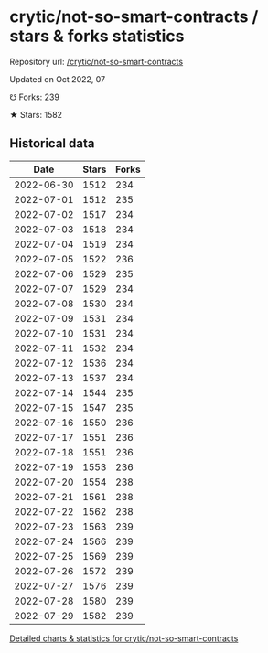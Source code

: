 # crytic/not-so-smart-contracts / stars & forks statistics

Repository url: [/crytic/not-so-smart-contracts](https://github.com/crytic/not-so-smart-contracts)

Updated on Oct 2022, 07

☋ Forks: 239

★ Stars: 1582

## Historical data
| Date | Stars | Forks |
|------|-------|-------|
| 2022-06-30 | 1512 | 234 | 
| 2022-07-01 | 1512 | 235 | 
| 2022-07-02 | 1517 | 234 | 
| 2022-07-03 | 1518 | 234 | 
| 2022-07-04 | 1519 | 234 | 
| 2022-07-05 | 1522 | 236 | 
| 2022-07-06 | 1529 | 235 | 
| 2022-07-07 | 1529 | 234 | 
| 2022-07-08 | 1530 | 234 | 
| 2022-07-09 | 1531 | 234 | 
| 2022-07-10 | 1531 | 234 | 
| 2022-07-11 | 1532 | 234 | 
| 2022-07-12 | 1536 | 234 | 
| 2022-07-13 | 1537 | 234 | 
| 2022-07-14 | 1544 | 235 | 
| 2022-07-15 | 1547 | 235 | 
| 2022-07-16 | 1550 | 236 | 
| 2022-07-17 | 1551 | 236 | 
| 2022-07-18 | 1551 | 236 | 
| 2022-07-19 | 1553 | 236 | 
| 2022-07-20 | 1554 | 238 | 
| 2022-07-21 | 1561 | 238 | 
| 2022-07-22 | 1562 | 238 | 
| 2022-07-23 | 1563 | 239 | 
| 2022-07-24 | 1566 | 239 | 
| 2022-07-25 | 1569 | 239 | 
| 2022-07-26 | 1572 | 239 | 
| 2022-07-27 | 1576 | 239 | 
| 2022-07-28 | 1580 | 239 | 
| 2022-07-29 | 1582 | 239 | 


[Detailed charts & statistics for crytic/not-so-smart-contracts](https://reviewgithub.com/rep/crytic/not-so-smart-contracts)
